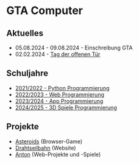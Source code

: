 # GTA Computer

## Aktuelles

- 05.08.2024 - 09.08.2024 - Einschreibung GTA
- 02.02.2024 - [Tag der offenen Tür](tdot24)

## Schuljahre

- [2021/2022 - Python Programmierung](2021)
- [2022/2023 - Web Programmierung](2022)
- [2023/2024 - App Programmierung](2023)
- [2024/2025 - 3D Spiele Programmierung](2024)

## Projekte

- [Asteroids](asteroids) (Browser-Game)
- [Drahtseilbahn](drahtseilbahn) (Website)
- [Anton](anton) (Web-Projekte und -Spiele)
